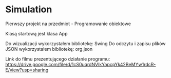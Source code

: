 # Simulation
Pierwszy projekt na przedmiot - Programowanie obiektowe

Klasą startową jest klasa App

Do wizualizacji wykorzystałem bibliotekę: Swing
Do odczytu i zapisu plików JSON wykorzystałem bibliotekę: org.json

Link do filmu prezentującego działanie programu: https://drive.google.com/file/d/1cS0uqrdNVIkYapcpYk42BeMYw1rdcR-E/view?usp=sharing
